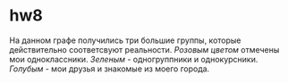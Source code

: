 # hw8

На данном графе получились три большие группы, которые действительно соответсвуют реальности. *Розовым цветом* отмечены мои одноклассники. *Зеленым* - одногруппники и однокурсники. *Голубым* - мои друзья и знакомые из моего города.
